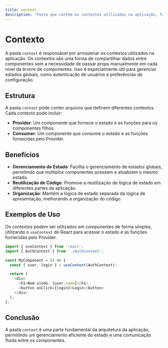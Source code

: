 ```yaml
---
title: context
description: 'Pasta que contém os contextos utilizados na aplicação, facilitando o gerenciamento de estado e a comunicação entre componentes.'
---
```


# Contexto

A pasta `context` é responsável por armazenar os contextos utilizados na aplicação. Os contextos são uma forma de compartilhar dados entre componentes sem a necessidade de passar props manualmente em cada nível da árvore de componentes. Isso é especialmente útil para gerenciar estados globais, como autenticação de usuários e preferências de configuração.

## Estrutura

A pasta `context` pode conter arquivos que definem diferentes contextos. Cada contexto pode incluir:

- **Provider**: Um componente que fornece o estado e as funções para os componentes filhos.
- **Consumer**: Um componente que consome o estado e as funções fornecidas pelo Provider.

## Benefícios

- **Gerenciamento de Estado**: Facilita o gerenciamento de estados globais, permitindo que múltiplos componentes acessem e atualizem o mesmo estado.
- **Reutilização de Código**: Promove a reutilização de lógica de estado em diferentes partes da aplicação.
- **Organização**: Mantém a lógica de estado separada da lógica de apresentação, melhorando a organização do código.

## Exemplos de Uso

Os contextos podem ser utilizados em componentes de forma simples, utilizando o `useContext` do React para acessar o estado e as funções fornecidas pelo Provider.

```javascript
import { useContext } from 'react';
import { AuthContext } from './AuthContext';

const MyComponent = () => {
  const { user, login } = useContext(AuthContext);

  return (
    <div>
      <h1>Bem-vindo, {user.name}</h1>
      <button onClick={login}>Login</button>
    </div>
  );
};
```

## Conclusão

A pasta `context` é uma parte fundamental da arquitetura da aplicação, permitindo um gerenciamento eficiente do estado e uma comunicação fluida entre os componentes.